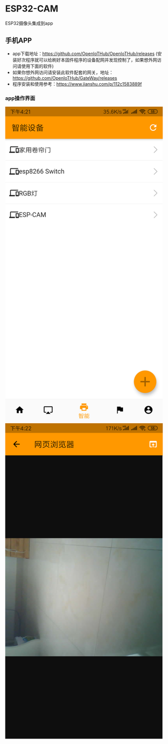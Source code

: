 # ESP32-CAM
ESP32摄像头集成到app

## 手机APP 
- app下载地址：https://github.com/OpenIoTHub/OpenIoTHub/releases (安装好次程序就可以给刷好本固件程序的设备配网并发现控制了，如果想外网访问请使用下面的软件)
- 如果你想外网访问请安装此软件配套的网关，地址：https://github.com/OpenIoTHub/GateWay/releases
- 程序安装和使用参考：https://www.jianshu.com/p/112c1583889f
### app操作界面 
![image](./images/devicelist.png)
![image](./images/camview.png)
